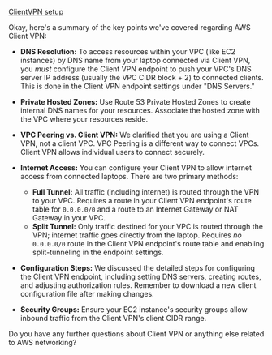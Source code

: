 [ClientVPN setup](https://www.youtube.com/watch?v=JVja4o-3kIk)

Okay, here's a summary of the key points we've covered regarding AWS Client VPN:

* **DNS Resolution:** To access resources within your VPC (like EC2 instances) by DNS name from your laptop connected via Client VPN, you *must* configure the Client VPN endpoint to push your VPC's DNS server IP address (usually the VPC CIDR block + 2) to connected clients. This is done in the Client VPN endpoint settings under "DNS Servers."

* **Private Hosted Zones:** Use Route 53 Private Hosted Zones to create internal DNS names for your resources. Associate the hosted zone with the VPC where your resources reside.

* **VPC Peering vs. Client VPN:** We clarified that you are using a Client VPN, not a client VPC. VPC Peering is a different way to connect VPCs. Client VPN allows individual users to connect securely.

* **Internet Access:** You can configure your Client VPN to allow internet access from connected laptops. There are two primary methods:

    * **Full Tunnel:** All traffic (including internet) is routed through the VPN to your VPC. Requires a route in your Client VPN endpoint's route table for `0.0.0.0/0` and a route to an Internet Gateway or NAT Gateway in your VPC.
    * **Split Tunnel:** Only traffic destined for your VPC is routed through the VPN; internet traffic goes directly from the laptop. Requires *no* `0.0.0.0/0` route in the Client VPN endpoint's route table and enabling split-tunneling in the endpoint settings.

* **Configuration Steps:** We discussed the detailed steps for configuring the Client VPN endpoint, including setting DNS servers, creating routes, and adjusting authorization rules. Remember to download a new client configuration file after making changes.

* **Security Groups:** Ensure your EC2 instance's security groups allow inbound traffic from the Client VPN's client CIDR range.

Do you have any further questions about Client VPN or anything else related to AWS networking?
